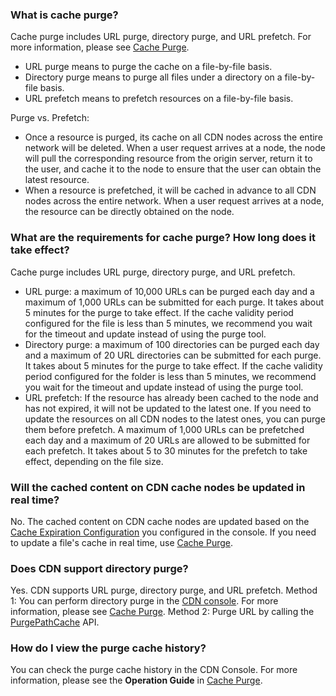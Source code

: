 [](id:q1)

### What is cache purge?
Cache purge includes URL purge, directory purge, and URL prefetch. For more information, please see [Cache Purge](https://intl.cloud.tencent.com/document/product/228/6299).
- URL purge means to purge the cache on a file-by-file basis.
- Directory purge means to purge all files under a directory on a file-by-file basis.
- URL prefetch means to prefetch resources on a file-by-file basis.

Purge vs. Prefetch:
- Once a resource is purged, its cache on all CDN nodes across the entire network will be deleted. When a user request arrives at a node, the node will pull the corresponding resource from the origin server, return it to the user, and cache it to the node to ensure that the user can obtain the latest resource.
- When a resource is prefetched, it will be cached in advance to all CDN nodes across the entire network. When a user request arrives at a node, the resource can be directly obtained on the node.

[](id:q2)
### What are the requirements for cache purge? How long does it take effect?
Cache purge includes URL purge, directory purge, and URL prefetch.
- URL purge: a maximum of 10,000 URLs can be purged each day and a maximum of 1,000 URLs can be submitted for each purge. It takes about 5 minutes for the purge to take effect. If the cache validity period configured for the file is less than 5 minutes, we recommend you wait for the timeout and update instead of using the purge tool.
- Directory purge: a maximum of 100 directories can be purged each day and a maximum of 20 URL directories can be submitted for each purge. It takes about 5 minutes for the purge to take effect. If the cache validity period configured for the folder is less than 5 minutes, we recommend you wait for the timeout and update instead of using the purge tool.
- URL prefetch: If the resource has already been cached to the node and has not expired, it will not be updated to the latest one. If you need to update the resources on all CDN nodes to the latest ones, you can purge them before prefetch. A maximum of 1,000 URLs can be prefetched each day and a maximum of 20 URLs are allowed to be submitted for each prefetch. It takes about 5 to 30 minutes for the prefetch to take effect, depending on the file size.

[](id:q3)
### Will the cached content on CDN cache nodes be updated in real time?
No. The cached content on CDN cache nodes are updated based on the [Cache Expiration Configuration](https://intl.cloud.tencent.com/document/product/228/35317) you configured in the console. If you need to update a file's cache in real time, use [Cache Purge](https://intl.cloud.tencent.com/document/product/228/6299).

[](id:q4)
### Does CDN support directory purge?
Yes. CDN supports URL purge, directory purge, and URL prefetch.
Method 1: You can perform directory purge in the [CDN console](https://console.cloud.tencent.com/cdn/refresh). For more information, please see [Cache Purge](https://intl.cloud.tencent.com/document/product/228/6299).
Method 2: Purge URL by calling the [PurgePathCache](https://intl.cloud.tencent.com/document/product/228/33602) API.

[](id:q5)
### How do I view the purge cache history?
You can check the purge cache history in the CDN Console. For more information, please see the **Operation Guide** in [Cache Purge](https://intl.cloud.tencent.com/document/product/228/6299#notes).

